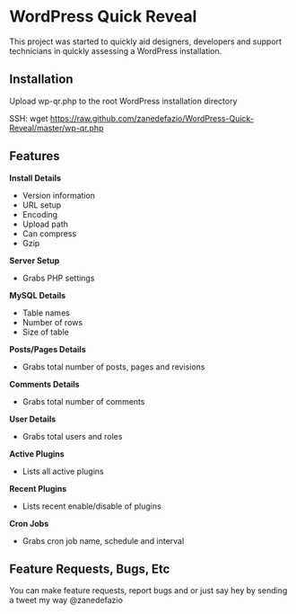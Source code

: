 # WordPress Quick Reveal

This project was started to quickly aid designers, developers and support technicians in quickly assessing a WordPress installation.

## Installation

Upload wp-qr.php to the root WordPress installation directory

SSH: wget https://raw.github.com/zanedefazio/WordPress-Quick-Reveal/master/wp-qr.php

## Features

**Install Details**
- Version information
- URL setup
- Encoding
- Upload path
- Can compress
- Gzip

**Server Setup**
- Grabs PHP settings

**MySQL Details**
- Table names
- Number of rows
- Size of table

**Posts/Pages Details**
- Grabs total number of posts, pages and revisions

**Comments Details**
- Grabs total number of comments

**User Details**
- Grabs total users and roles

**Active Plugins**
- Lists all active plugins

**Recent Plugins**
- Lists recent enable/disable of plugins

**Cron Jobs**
- Grabs cron job name, schedule and interval

## Feature Requests, Bugs, Etc

You can make feature requests, report bugs and or just say hey by sending a tweet my way @zanedefazio